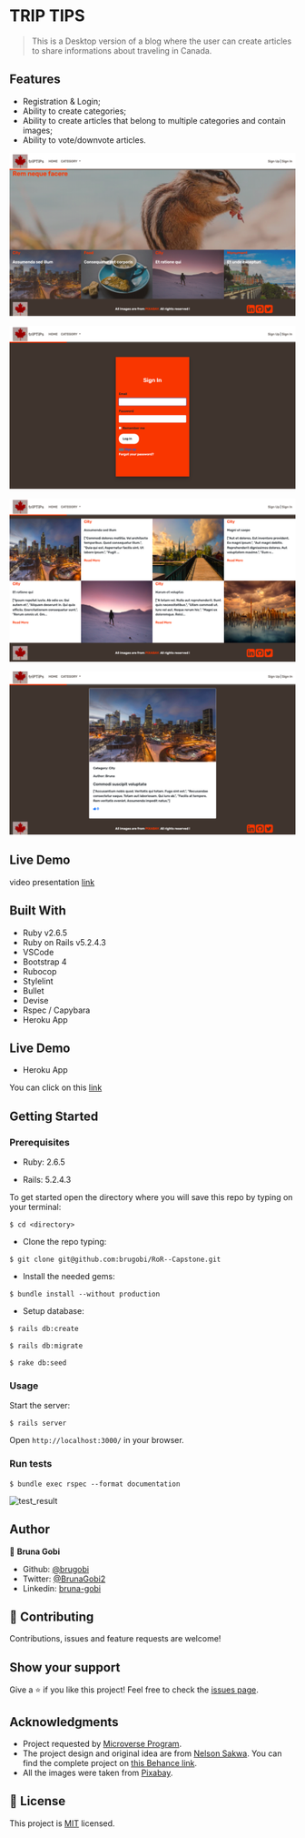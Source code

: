 # TRIP TIPS

> This is a Desktop version of a blog where the user can create articles to share informations about traveling in Canada.

## Features
- Registration & Login;
- Ability to create categories;
- Ability to create articles that belong to multiple categories and contain images;
- Ability to vote/downvote articles.

![home_page](./app/assets/images/home_page.png)

![sign_in_page](./app/assets/images/sign_in_page.png)

![category_page](./app/assets/images/category_page.png)

![article_page](./app/assets/images/article_page.png)

## Live Demo

video presentation [link](https://www.loom.com/share/5b7b0a847aa441549d1096e97d323387)

## Built With

- Ruby v2.6.5
- Ruby on Rails v5.2.4.3
- VSCode
- Bootstrap 4
- Rubocop
- Stylelint
- Bullet
- Devise
- Rspec / Capybara
- Heroku App

## Live Demo

- Heroku App

You can click on this [link](https://trip-tips-canada.herokuapp.com)


## Getting Started


### Prerequisites

- Ruby: 2.6.5

- Rails: 5.2.4.3

To get started open the directory where you will save this repo by typing on your terminal:

```
$ cd <directory>
```

- Clone the repo typing:

```
$ git clone git@github.com:brugobi/RoR--Capstone.git
```

- Install the needed gems:

```
$ bundle install --without production
```

- Setup database:

```
$ rails db:create 
````
```
$ rails db:migrate
```

```
$ rake db:seed
```

### Usage


Start the server:

```
$ rails server
```

Open `http://localhost:3000/` in your browser.


### Run tests

```
$ bundle exec rspec --format documentation
```
![test_result](./app/assets/images/test_result.png)

## Author

👤 **Bruna Gobi**

- Github: [@brugobi](https://github.com/brugobi)
- Twitter: [@BrunaGobi2](https://twitter.com/BrunaGobi2)
- Linkedin: [bruna-gobi](https://www.linkedin.com/in/bruna-gobi/)

## 🤝 Contributing

Contributions, issues and feature requests are welcome!

## Show your support

Give a ⭐️ if you like this project!
Feel free to check the [issues page](issues/).

## Acknowledgments

- Project requested by [Microverse Program](https://www.microverse.org/).
- The project design and original idea are from [Nelson Sakwa](https://www.behance.net/sakwadesignstudio). You can find the complete project on [this Behance link](https://www.behance.net/gallery/14554909/liFEsTlye-Mobile-version).
- All the images were taken from [Pixabay](https://pixabay.com/pt/).

## 📝 License

This project is [MIT](lic.url) licensed.
